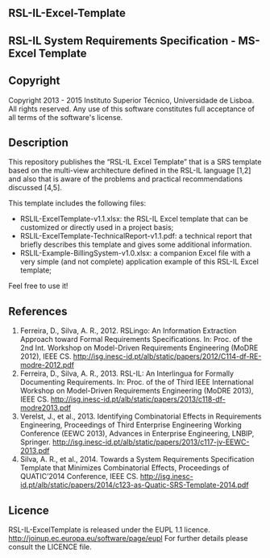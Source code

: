 
## RSL-IL-Excel-Template 
## RSL-IL System Requirements Specification - MS-Excel Template 

Copyright
--------------------------------------------------------------------------------------

Copyright 2013 - 2015 Instituto Superior Técnico, Universidade de Lisboa. All rights reserved. 
Any use of this software constitutes full acceptance of all terms of the software's license.

Description
--------------------------------------------------------------------------------------
This repository publishes the “RSL-IL Excel Template” that is a SRS template based on the multi-view architecture defined in the RSL-IL language [1,2] and also that is aware of the problems and practical recommendations discussed [4,5]. 

This template includes the following files:
- RSLIL-ExcelTemplate-v1.1.xlsx: the RSL-IL Excel template that can be customized or directly used in a project basis;
- RSLIL-ExcelTemplate-TechnicalReport-v1.1.pdf: a technical report that briefly describes this template and gives some additional information. 
- RSLIL-Example-BillingSystem-v1.0.xlsx: a companion Excel file with a very simple (and not complete) application example of this RSL-IL Excel template;


Feel free to use it!

References
--------------------------------------------------------------------------------------

1.	Ferreira, D., Silva, A. R., 2012. RSLingo: An Information Extraction Approach toward Formal Requirements Specifications. In: Proc. of the 2nd Int. Workshop on Model-Driven Requirements Engineering (MoDRE 2012), IEEE CS. http://isg.inesc-id.pt/alb/static/papers/2012/C114-df-RE-modre-2012.pdf 
2.	Ferreira, D., Silva, A. R., 2013. RSL-IL: An Interlingua for Formally Documenting Requirements. In: Proc. of the of Third IEEE International Workshop on Model-Driven Requirements Engineering (MoDRE 2013), IEEE CS. http://isg.inesc-id.pt/alb/static/papers/2013/c118-df-modre2013.pdf
3.	Verelst, J., et al., 2013. Identifying Combinatorial Effects in Requirements Engineering, Proceedings of Third Enterprise Engineering Working Conference (EEWC 2013), Advances in Enterprise Engineering, LNBIP, Springer. http://isg.inesc-id.pt/alb/static/papers/2013/c117-jv-EEWC-2013.pdf
4.	Silva, A. R., et al., 2014. Towards a System Requirements Specification Template that Minimizes Combinatorial Effects, Proceedings of QUATIC’2014 Conference, IEEE CS. http://isg.inesc-id.pt/alb/static/papers/2014/c123-as-Quatic-SRS-Template-2014.pdf


Licence
--------------------------------------------------------------------------------------

RSL-IL-ExcelTemplate is released under the EUPL 1.1 licence. http://joinup.ec.europa.eu/software/page/eupl
For further details please consult the LICENCE file.  
